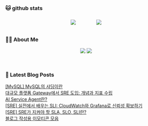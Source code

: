 
###  🐱 github stats  

<div id="main" align="center">
    <img src="https://github-readme-stats.vercel.app/api?username=peterica&count_private=true&show_icons=true&theme=radical"
        style="height: auto; margin-left: 20px; margin-right: 20px; padding: 10px;"/>
    <img src="https://github-readme-stats.vercel.app/api/top-langs/?username=peterica&layout=compact"   
        style="height: auto; margin-left: 20px; margin-right: 20px; padding: 10px;"/>
</div>

###  💁‍♀️ About Me  
<p align="center">
    <a href="https://peterica.tistory.com/"><img src="https://img.shields.io/badge/Blog-FF5722?style=flat-square&logo=Blogger&logoColor=white"/></a>
    <a href="mailto:ilovefran.ofm@gmail.com"><img src="https://img.shields.io/badge/Gmail-d14836?style=flat-square&logo=Gmail&logoColor=white&link=ilovefran.ofm@gmail.com"/></a>
</p>

<br>

### 📕 Latest Blog Posts   

<a href ="https://peterica.tistory.com/942"> [MySQL] MySQL의 샤딩이란 </a> <br>
<a href ="https://peterica.tistory.com/941"> 대규모 플랫폼 Gateway에서 SRE 도입: 개념과 지표 수립 </a> <br>
<a href ="https://peterica.tistory.com/940"> AI Service Agent란? </a> <br>
<a href ="https://peterica.tistory.com/938"> [SRE] 실전에서 배우는 SLI: CloudWatch와 Grafana로 신뢰성 확보하기 </a> <br>
<a href ="https://peterica.tistory.com/937"> [SRE] SRE가 지켜야 할 SLA, SLO, SLI란? </a> <br>
<a href ="https://peterica.tistory.com/936"> 블로그 작성용 이모티콘 모음 </a> <br>
